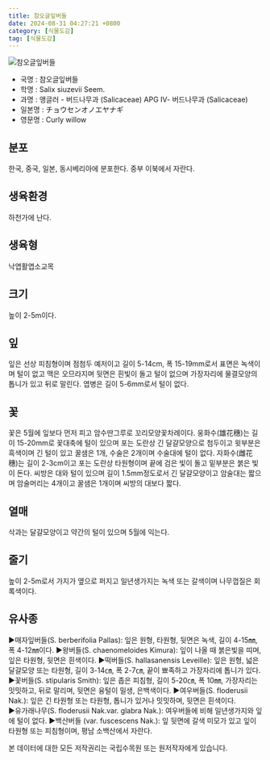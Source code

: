 ```yaml
---
title: 참오글잎버들
date: 2024-08-31 04:27:21 +0800
category: [식물도감]
tag: [식물도감]
---
```




![참오글잎버들](/fileUpload/plants/basic/Salicaceae/Salix/16894/16894_1_th2.JPG)
- 국명 : 참오글잎버들
- 학명 : Salix siuzevii Seem.
- 과명 : 앵글러 - 버드나무과 (Salicaceae) APG Ⅳ- 버드나무과 (Salicaceae)
- 일본명 : チョウセンオノエヤナギ
- 영문명 : Curly willow


## 분포
한국, 중국, 일본, 동시베리아에 분포한다. 중부 이북에서 자란다.
## 생육환경
하천가에 난다.
## 생육형
낙엽활엽소교목
## 크기
높이 2-5m이다.
## 잎
잎은 선상 피침형이며 점첨두 예저이고 길이 5-14cm, 폭 15-19mm로서 표면은 녹색이며 털이 없고 맥은 오므라지며 뒷면은 흰빛이 돌고 털이 없으며 가장자리에 물결모양의 톱니가 있고 뒤로 말린다. 엽병은 길이 5-6mm로서 털이 없다.
## 꽃
꽃은 5월에 잎보다 먼저 피고 암수딴그루로 꼬리모양꽃차례이다. 웅화수(雄花穗)는 길이 15-20mm로 꽃대축에 털이 있으며 포는 도란상 긴 달걀모양으로 첨두이고 윗부분은 흑색이며 긴 털이 있고 꿀샘은 1개, 수술은 2개이며 수술대에 털이 없다. 자화수(雌花穗)는 길이 2-3cm이고 포는 도란상 타원형이며 끝에 검은 빛이 돌고 밑부분은 붉은 빛이 돈다. 씨방은 대와 털이 있으며 길이 1.5mm정도로서 긴 달걀모양이고 암술대는 짧으며 암술머리는 4개이고 꿀샘은 1개이며 씨방의 대보다 짧다.
## 열매
삭과는 달걀모양이고 약간의 털이 있으며 5월에 익는다.
## 줄기
높이 2-5m로서 가지가 옆으로 퍼지고 일년생가지는 녹색 또는 갈색이며 나무껍질은 회록색이다.
## 유사종
▶매자잎버들(S. berberifolia Pallas): 잎은 원형, 타원형, 뒷면은 녹색, 길이 4-15㎜, 폭 4-12㎜이다. ▶왕버들(S. chaenomeloides Kimura): 잎이 나올 때 붉은빛을 띠며, 잎은 타원형, 뒷면은 흰색이다. ▶떡버들(S. hallasanensis Leveille): 잎은 원형, 넓은 달걀모양 또는 타원형, 길이 3-14㎝, 폭 2-7㎝, 끝이 뾰족하고 가장자리에 톱니가 있다. ▶꽃버들(S. stipularis Smith): 잎은 좁은 피침형, 길이 5-20㎝, 폭 10㎜, 가장자리는 밋밋하고, 뒤로 말리며, 뒷면은 융털이 밀생, 은백색이다. ▶여우버들(S. floderusii Nak.): 잎은 긴 타원형 또는 타원형, 톱니가 있거나 밋밋하며, 뒷면은 흰색이다.    ▶유가래나무(S. floderusii Nak.var. glabra Nak.):  여우버들에 비해 일년생가지와 잎에 털이 없다. ▶백산버들 (var. fuscescens Nak.): 잎 뒷면에 갈색 미모가 있고 잎이 타원형 또는 피침형이며, 평남 소백산에서 자란다.






본 데이터에 대한 모든 저작권리는 국립수목원 또는 원저작자에게 있습니다.
